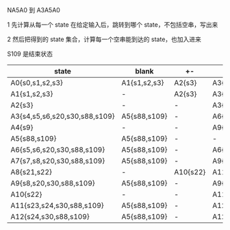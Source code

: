 NA5A0 到 A3A5A0

1 先计算从每一个 state 在给定输入后，跳转到哪个 state，不包括空串，写出来

2 然后把得到的 state 集合，计算每一个空串能到达的 state，也加入进来

S109 是结束状态

| state                        | blank       | +-     | 0-9                          | dot(.)                    | e          | others |
|------------------------------|-------------|--------|------------------------------|---------------------------|------------|--------|
| A0{s0,s1,s2,s3}               | A1{s1,s2,s3} | A2{s3}  | A3{s4,s5,s6,s20,s30,s88,s109} | A4{s9}                     | -          | -      |
| A1{s1,s2,s3}                  | -           | A2{s3}  | A3{s4,s5,s6,s20,s30,s88,s109} | A4{s9}                     | -          | -      |
| A2{s3}                        | -           | -      | A3{s4,s5,s6,s20,s30,s88,s109} | A4{s9}                     | -          | -      |
| A3{s4,s5,s6,s20,s30,s88,s109} | A5{s88,s109} | -      | A6{s5,s6,s20,s30,s88,s109}    | A7{s7,s8,s20,s30,s88,s109} | A8{s21,s22} | -      |
| A4{s9}                        | -           | -      | A9{s10,s11,s20,s30,s88,s109}  | -                         | -          | -      |
| A5{s88,s109}                  | A5{s88,s109} | -      | -                            | -                         | -          | -      |
| A6{s5,s6,s20,s30,s88,s109}    | A5{s88,s109} | -      | A6{s5,s6,s20,s30,s88,s109}    | A7{s7,s8,s20,s30,s88,s109} | A8{s21,s22} | -      |
| A7{s7,s8,s20,s30,s88,s109}    | A5{s88,s109} | -      | A9{s8,s20,s30,s88,s109}       | -                         | A8{s21,s22} | -      |
| A8{s21,s22}                   | -           | A10{s22} | A11{s23,s24,s30,s88,s109}      | -                         | -          | -      |
| A9{s8,s20,s30,s88,s109}       | A5{s88,s109} | -      | A9{s8,s20,s30,s88,s109}       | -                         | A8{s21,s22} | -      |
| A10{s22}                       | -           | -      | A11{s23,s24,s30,s88,s109}      | -                         | -          | -      |
| A11{s23,s24,s30,s88,s109}      | A5{s88,s109} | -      | A12{s24,s30,s88,s109}          | -                         | -          | -      |
| A12{s24,s30,s88,s109}          | A5{s88,s109} | -      | A12{s24,s30,s88,s109}          | -                         | -          | -     |
